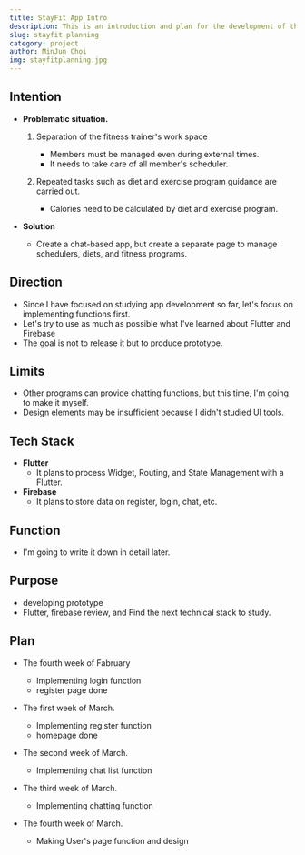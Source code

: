 ```yaml
---
title: StayFit App Intro
description: This is an introduction and plan for the development of the StayFit app.
slug: stayfit-planning
category: project
author: MinJun Choi
img: stayfitplanning.jpg
---
```



## Intention
- __Problematic situation.__
    1. Separation of the fitness trainer's work space
        - Members must be managed even during external times.
        - It needs to take care of all member's scheduler.

    2. Repeated tasks such as diet and exercise program guidance are carried out.
        - Calories need to be calculated by diet and exercise program.

- __Solution__
    - Create a chat-based app, but create a separate page to manage schedulers, diets, and fitness programs.


## Direction
- Since I have focused on studying app development so far, let's focus on implementing functions first.
- Let's try to use as much as possible what I've learned about Flutter and Firebase
- The goal is not to release it but to produce prototype.


## Limits
- Other programs can provide chatting functions, but this time, I'm going to make it myself.
- Design elements may be insufficient because I didn't studied UI tools.


## Tech Stack
- __Flutter__
    - It plans to process Widget, Routing, and State Management with a Flutter.
- __Firebase__
    - It plans to store data on register, login, chat, etc.

## Function
- I'm going to write it down in detail later.

## Purpose
- developing prototype
- Flutter, firebase review, and Find the next technical stack to study.

## Plan
- The fourth week of Fabruary
    - Implementing login function
    - register page done

- The first week of March.
    - Implementing register function
    - homepage done

- The second week of March.
    - Implementing chat list function

- The third week of March.
    - Implementing chatting function

- The fourth week of March.
    - Making User's page function and design

